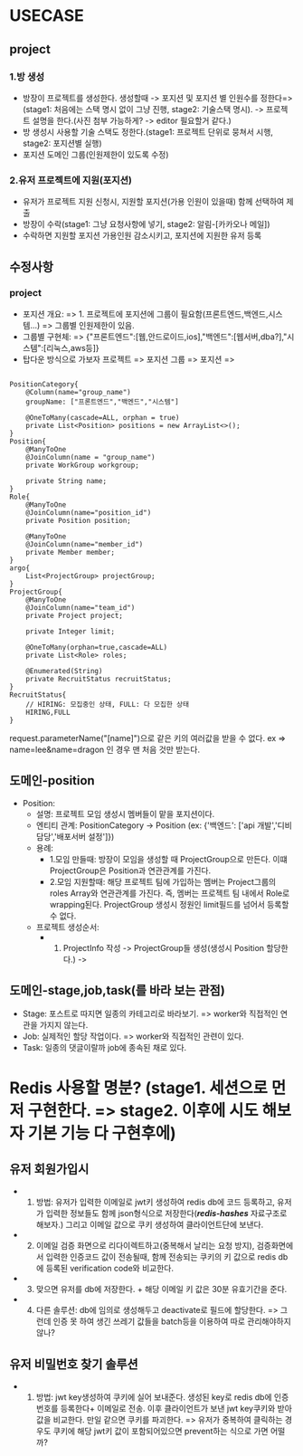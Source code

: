 # USECASE
## project
### 1.방 생성
- 방장이 프로젝트를 생성한다. 생성할때 -> 포지션 및 포지션 별 인원수를 정한다=>(stage1: 처음에는 스택 명시 없이 그냥 진행, stage2: 기술스택 명시). -> 프로젝트 설명을 한다.(사진 첨부 가능하게? -> editor 필요할거 같다.)
- 방 생성시 사용할 기술 스택도 정한다.(stage1: 프로젝트 단위로 뭉쳐서 시행, stage2: 포지션별 실행)
- 포지션 도메인 그룹(인원제한이 있도록 수정)

### 2.유저 프로젝트에 지원(포지션)
- 유저가 프로젝트 지원 신청시, 지원할 포지션(가용 인원이 있을때) 함께 선택하여 제출
- 방장이 수락(stage1: 그냥 요청사항에 넣기, stage2: 알림-[카카오나 메일])
- 수락하면 지원할 포지션 가용인원 감소시키고, 포지션에 지원한 유저 등록

## 수정사항
### project 
- 포지션 개요: => 1. 프로젝트에 포지션에 그룹이 필요함(프론트엔드,백엔드,시스템...) => 그룹별 인원제한이 있음.
- 그룹별 구현체: => {"프론트엔드":[웹,안드로이드,ios],"백엔드":[웹서버,dba?],"시스템":[리눅스,aws등]}
- 탑다운 방식으로 가보자
    프로젝트 => 포지션 그룹 => 포지션 =>
```text

PositionCategory{
    @Column(name="group_name")
    groupName: ["프론트엔드","백엔드","시스템"]
    
    @OneToMany(cascade=ALL, orphan = true)
    private List<Position> positions = new ArrayList<>();
}
Position{
    @ManyToOne
    @JoinColumn(name = "group_name")
    private WorkGroup workgroup;
    
    private String name;
}
Role{
    @ManyToOne
    @JoinColumn(name="position_id")
    private Position position;
    
    @ManyToOne
    @JoinColumn(name="member_id")
    private Member member;
}
argo{
    List<ProjectGroup> projectGroup;
}
ProjectGroup{
    @ManyToOne
    @JoinColumn(name="team_id")
    private Project project;
    
    private Integer limit;
    
    @OneToMany(orphan=true,cascade=ALL)
    private List<Role> roles;
    
    @Enumerated(String)
    private RecruitStatus recruitStatus;
}
RecruitStatus{
    // HIRING: 모집중인 상태, FULL: 다 모집한 상태
    HIRING,FULL
}
```
request.parameterName("[name]")으로 같은 키의 여러값을 받을 수 없다. ex => name=lee&name=dragon 인 경우 맨 처음 것만 받는다.

## 도메인-position
- Position:
    - 설명: 프로젝트 모임 생성시 멤버들이 맡을 포지션이다.
    - 엔티티 관계: PositionCategory -> Position (ex: {'백엔드': ['api 개발','디비 담당','배포서버 설정']})
    - 용례: 
        - 1.모임 만들때: 방장이 모임을 생성할 때 ProjectGroup으로 만든다. 이떄 ProjectGroup은 Position과 연관관계를 가진다.
        - 2.모임 지원할때: 해당 프로젝트 팀에 가입하는 멤버는 Project그룹의 roles Array와 연관관계를 가진다.
            즉, 멤버는 프로젝트 팀 내에서 Role로 wrapping된다. ProjectGroup 생성시 정원인 limit필드를 넘어서 등록할 수 없다.
    - 프로젝트 생성순서: 
        - 1. ProjectInfo 작성 -> ProjectGroup들 생성(생성시 Position 할당한다.) ->
## 도메인-stage,job,task(를 바라 보는 관점)
- Stage: 포스트로 따지면 일종의 카테고리로 바라보기. => worker와 직접적인 연관을 가지지 않는다.
- Job: 실제적인 할당 작업이다. => worker와 직접적인 관련이 있다.
- Task: 일종의 댓글이랄까 job에 종속된 채로 있다.

# Redis 사용할 명분? (stage1. 세션으로 먼저 구현한다. => stage2. 이후에 시도 해보자 기본 기능 다 구현후에)
## 유저 회원가입시 
- 1. 방법: 유저가 입력한 이메일로 jwt키 생성하여 redis db에 코드 등록하고, 유저가 입력한 정보들도 함께 json형식으로 저장한다(***redis-hashes*** 자료구조로 해보자.) 
    그리고 이메일 값으로 쿠키 생성하여 클라이언트단에 보낸다.
- 2. 이메일 검증 화면으로 리다이렉트하고(중복해서 날리는 요청 방지), 검증화면에서 입력한 인증코드 값이 전송될때, 함께 전송되는 쿠키의 키 값으로 redis db에 등록된 verification code와 비교한다.
- 3. 맞으면 유저를 db에 저장한다. + 해당 이메일 키 값은 30분 유효기간을 준다. 
- 4. 다른 솔루션: db에 임의로 생성해두고 deactivate로 필드에 할당한다. => 그런데 인증 못 하여 생긴 쓰레기 값들을 batch등을 이용하여 따로 관리해야하지 않나?
## 유저 비밀번호 찾기 솔루션
- 1. 방법: jwt key생성하여 쿠키에 실어 보내준다. 생성된 key로 redis db에 인증번호를 등록한다+ 이메일로 전송. 이후 클라이언트가 보낸 jwt key쿠키와 받아 값을 비교한다.
    만일 같으면 쿠키를 파괴한다. => 유저가 중복하여 클릭하는 경우도 쿠키에 해당 jwt키 값이 포함되어있으면 prevent하는 식으로 가면 어떨까?